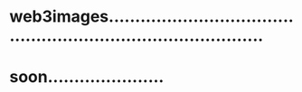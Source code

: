 # web3images...................................................................................
# soon......................
